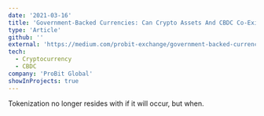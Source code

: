 ```yaml
---
date: '2021-03-16'
title: 'Government-Backed Currencies: Can Crypto Assets And CBDC Co-Exist?'
type: 'Article'
github: ''
external: 'https://medium.com/probit-exchange/government-backed-currencies-can-crypto-assets-and-cbdc-co-exist-8e29355ca4b'
tech:
  - Cryptocurrency
  - CBDC
company: 'ProBit Global'
showInProjects: true
---
```


Tokenization no longer resides with if it will occur, but when.
